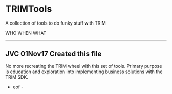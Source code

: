 # TRIMTools
A collection of tools to do funky stuff with TRIM

WHO WHEN    WHAT
--- ------- -----------------------------------------------------------------------------------------
JVC 01Nov17 Created this file
-----------------------------------------------------------------------------------------------------
No more recreating the TRIM wheel with this set of tools. 
Primary purpose is education and exploration into implementing business solutions with the TRIM SDK.

- eof -
